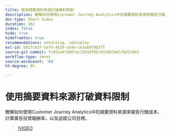 ```yaml
---
title: 使用摘要資料來源打破資料限制
description: 瞭解如何使用Customer Journey Analytics中的摘要資料來源來報告行銷成本、計算廣告投資報酬率，以及追蹤公司目標。
doc-type: Short Video
duration: 162
index: false
hide: true
hidefromtoc: true
recommendations: noCatalog, noDisplay
exl-id: b817cb37-5a7d-4529-a54e-ce3ab979b3ff
source-git-commit: fcd55a4fd007ec32d1bf05c431663a01fbb534b5
workflow-type: tm+mt
source-wordcount: '64'
ht-degree: 0%

---
```


# 使用摘要資料來源打破資料限制

瞭解如何使用Customer Journey Analytics中的摘要資料來源來報告行銷成本、計算廣告投資報酬率，以及追蹤公司目標。

<!-- 72_S103_3442450_161_breaking-data-limits-with-summary-data-sources -->
>[!VIDEO](https://video.tv.adobe.com/v/3460108/?learn=on&enablevpops=true&captions=chi_hant)
